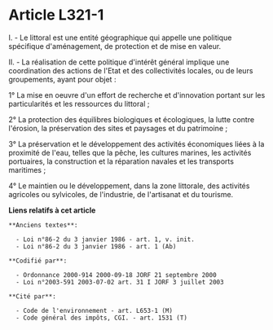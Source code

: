 # Article L321-1

I. - Le littoral est une entité géographique qui appelle une politique spécifique d'aménagement, de protection et de mise en
valeur.

II. - La réalisation de cette politique d'intérêt général implique une coordination des actions de l'Etat et des
collectivités locales, ou de leurs groupements, ayant pour objet :

1° La mise en oeuvre d'un effort de recherche et d'innovation portant sur les particularités et les ressources du littoral ;

2° La protection des équilibres biologiques et écologiques, la lutte contre l'érosion, la préservation des sites et paysages
et du patrimoine ;

3° La préservation et le développement des activités économiques liées à la proximité de l'eau, telles que la pêche, les
cultures marines, les activités portuaires, la construction et la réparation navales et les transports maritimes ;

4° Le maintien ou le développement, dans la zone littorale, des activités agricoles ou sylvicoles, de l'industrie, de
l'artisanat et du tourisme.

**Liens relatifs à cet article**

	**Anciens textes**:

	  - Loi n°86-2 du 3 janvier 1986 - art. 1, v. init.
	  - Loi n°86-2 du 3 janvier 1986 - art. 1 (Ab)

	**Codifié par**:

	  - Ordonnance 2000-914 2000-09-18 JORF 21 septembre 2000
	  - Loi n°2003-591 2003-07-02 art. 31 I JORF 3 juillet 2003

	**Cité par**:

	  - Code de l'environnement - art. L653-1 (M)
	  - Code général des impôts, CGI. - art. 1531 (T)
